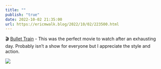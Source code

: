 ```yaml
---
title: ""
publish: "true"
date: 2022-10-02 21:35:00
url: https://ericmwalk.blog/2022/10/02/223500.html
---
```


🎬 [Bullet Train](https://www.imdb.com/title/tt12593682/) - This was the perfect movie to watch after an exhausting day. Probably isn’t a show for everyone but I appreciate the style and action.


![](https://ericmwalk.blog/uploads/2022/148e8112b5.jpg)